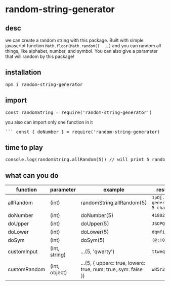 # random-string-generator

## desc
we can create a random string with this package. Built with simple javascript function ``` Math.floor(Math.random() ...) ``` and you can random all things, like alphabet, number, and symbol. You can also give a parameter that will random by this package!

## installation
<pre>npm i random-string-generator</pre>

## import 
<pre>const randomString = require('random-string-generator')</pre>
you also can import only one function in it
<pre>``` const { doNumber } = require('random-string-generator)</pre>

## time to play
<pre>
console.log(randomString.allRandom(5)) // will print 5 random string : {)FVN
</pre>

## what can you do
| function     | parameter     | example                                                       | result                          |
|--------------|---------------|---------------------------------------------------------------|---------------------------------|
| allRandom    | (int)         | randomString.allRandom(5)                                     | ```1pO[. // generated 5 char``` |
| doNumber     | (int)         | doNumber(5)                                                   | ```41802```                     |
| doUpper      | (int)         | doUpper(5)                                                    | ```JSOPQ```                     |
| doLower      | (int)         | doLower(5)                                                    | ```dqmfi```                     |
| doSym        | (int)         | doSym(5)                                                      | ```(@:!0```                     |
| customInput  | (int, string) | ...(5, 'qwerty')                                              | ```ttweq```                     |
| customRandom | (int, object) | ...(5, { upperc: true, lowerc: true, num: true, sym: false }) | ```wR5r2```                     |



